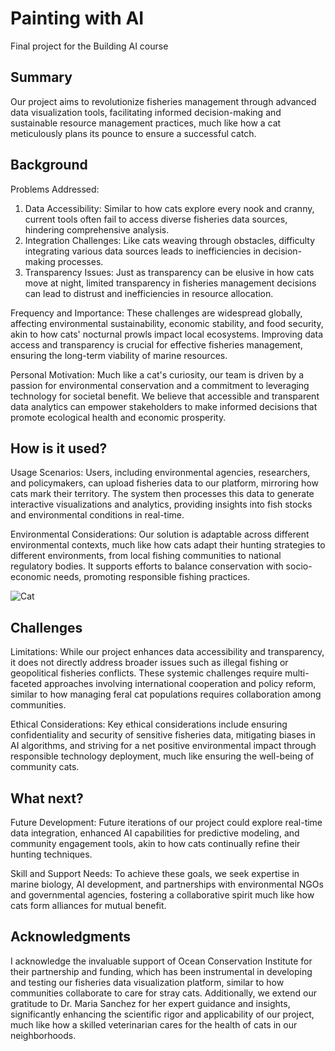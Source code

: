 
# Painting with AI

Final project for the Building AI course

## Summary
Our project aims to revolutionize fisheries management through advanced data visualization tools, facilitating informed decision-making and sustainable resource management practices, much like how a cat meticulously plans its pounce to ensure a successful catch.

## Background

Problems Addressed:

1. Data Accessibility: Similar to how cats explore every nook and cranny, current tools often fail to access diverse fisheries data sources, hindering comprehensive analysis.
2. Integration Challenges: Like cats weaving through obstacles, difficulty integrating various data sources leads to inefficiencies in decision-making processes.
3. Transparency Issues: Just as transparency can be elusive in how cats move at night, limited transparency in fisheries management decisions can lead to distrust and inefficiencies in resource allocation.
   
Frequency and Importance:
These challenges are widespread globally, affecting environmental sustainability, economic stability, and food security, akin to how cats' nocturnal prowls impact local ecosystems. Improving data access and transparency is crucial for effective fisheries management, ensuring the long-term viability of marine resources.

Personal Motivation:
Much like a cat's curiosity, our team is driven by a passion for environmental conservation and a commitment to leveraging technology for societal benefit. We believe that accessible and transparent data analytics can empower stakeholders to make informed decisions that promote ecological health and economic prosperity.

## How is it used?

Usage Scenarios:
Users, including environmental agencies, researchers, and policymakers, can upload fisheries data to our platform, mirroring how cats mark their territory. The system then processes this data to generate interactive visualizations and analytics, providing insights into fish stocks and environmental conditions in real-time.

Environmental Considerations:
Our solution is adaptable across different environmental contexts, much like how cats adapt their hunting strategies to different environments, from local fishing communities to national regulatory bodies. It supports efforts to balance conservation with socio-economic needs, promoting responsible fishing practices.

![Cat](https://upload.wikimedia.org/wikipedia/commons/5/5e/Sleeping_cat_on_her_back.jpg)

## Challenges

Limitations:
While our project enhances data accessibility and transparency, it does not directly address broader issues such as illegal fishing or geopolitical fisheries conflicts. These systemic challenges require multi-faceted approaches involving international cooperation and policy reform, similar to how managing feral cat populations requires collaboration among communities.

Ethical Considerations:
Key ethical considerations include ensuring confidentiality and security of sensitive fisheries data, mitigating biases in AI algorithms, and striving for a net positive environmental impact through responsible technology deployment, much like ensuring the well-being of community cats.

## What next?

Future Development:
Future iterations of our project could explore real-time data integration, enhanced AI capabilities for predictive modeling, and community engagement tools, akin to how cats continually refine their hunting techniques.

Skill and Support Needs:
To achieve these goals, we seek expertise in marine biology, AI development, and partnerships with environmental NGOs and governmental agencies, fostering a collaborative spirit much like how cats form alliances for mutual benefit.


## Acknowledgments

I acknowledge the invaluable support of Ocean Conservation Institute for their partnership and funding, which has been instrumental in developing and testing our fisheries data visualization platform, similar to how communities collaborate to care for stray cats. Additionally, we extend our gratitude to Dr. Maria Sanchez for her expert guidance and insights, significantly enhancing the scientific rigor and applicability of our project, much like how a skilled veterinarian cares for the health of cats in our neighborhoods.
